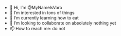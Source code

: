 - 👋 Hi, I’m @MyNameIsVaro
- 👀 I’m interested in tons of things
- 🌱 I’m currently learning how to eat
- 💞️ I’m looking to collaborate on absolutely nothing yet
- 📫 How to reach me: do not

